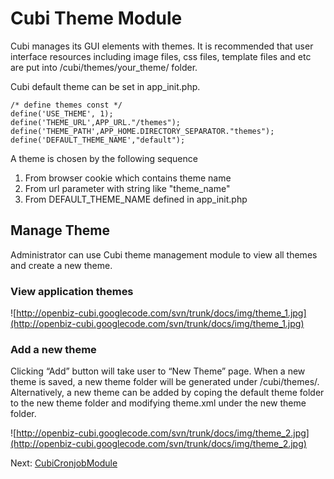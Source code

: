 # Cubi Theme Module #

Cubi manages its GUI elements with themes. It is recommended that user interface resources including image files, css files, template files and etc are put into /cubi/themes/your\_theme/ folder.

Cubi default theme can be set in app\_init.php.
```
/* define themes const */
define('USE_THEME', 1);
define('THEME_URL',APP_URL."/themes");
define('THEME_PATH',APP_HOME.DIRECTORY_SEPARATOR."themes");        
define('DEFAULT_THEME_NAME',"default");
```

A theme is chosen by the following sequence
  1. From browser cookie which contains theme name
  1. From url parameter with string like "theme\_name"
  1. From DEFAULT\_THEME\_NAME defined in app\_init.php

## Manage Theme ##

Administrator can use Cubi theme management module to view all themes and create a new theme.

### View application themes ###

![http://openbiz-cubi.googlecode.com/svn/trunk/docs/img/theme_1.jpg](http://openbiz-cubi.googlecode.com/svn/trunk/docs/img/theme_1.jpg)

### Add a new theme ###

Clicking “Add” button will take user to “New Theme” page. When a new theme is saved, a new theme folder will be generated under /cubi/themes/.
Alternatively, a new theme can be added by coping the default theme folder to the new theme folder and modifying theme.xml under the new theme folder.

![http://openbiz-cubi.googlecode.com/svn/trunk/docs/img/theme_2.jpg](http://openbiz-cubi.googlecode.com/svn/trunk/docs/img/theme_2.jpg)

Next: [CubiCronjobModule](CubiCronjobModule.md)